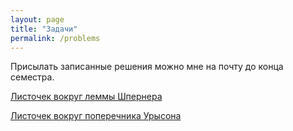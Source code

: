 ```yaml
---
layout: page
title: "Задачи"
permalink: /problems
---
```


Присылать записанные решения можно мне на почту до конца семестра.

[Листочек вокруг леммы Шпернера]({{site.baseurl}}/problems/sperner_1.pdf)

[Листочек вокруг поперечника Урысона]({{site.baseurl}}/problems/urysohn_2.pdf)